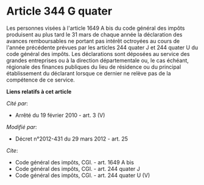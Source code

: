 # Article 344 G quater

Les personnes visées à l'article 1649 A bis du code général des impôts produisent au plus tard le 31 mars de chaque année la
déclaration des avances remboursables ne portant pas intérêt octroyées au cours de l'année précédente prévues par les
articles 244 quater J et 244 quater U du code général des impôts. Les déclarations sont déposées au service des grandes
entreprises ou à la direction départementale ou, le cas échéant, régionale des finances publiques du lieu de résidence ou du
principal établissement du déclarant lorsque ce dernier ne relève pas de la compétence de ce service.

**Liens relatifs à cet article**

_Cité par_:

  - Arrêté du 19 février 2010 - art. 3 (V)

_Modifié par_:

  - Décret n°2012-431  du 29 mars 2012 - art. 25

_Cite_:

  - Code général des impôts, CGI. - art. 1649 A bis
  - Code général des impôts, CGI. - art. 244 quater J
  - Code général des impôts, CGI. - art. 244 quater U (V)
